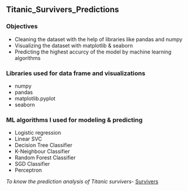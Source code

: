 ## Titanic_Survivers_Predictions
### Objectives 
- Cleaning the dataset with the help of libraries like pandas and numpy
- Visualizing the dataset with matplotlib & seaborn
- Predicting the highest accurcy of the model by machine learning algorithms
### Libraries used for data frame and visualizations
- numpy
- pandas
- matplotlib.pyplot
- seaborn
### ML algorithms I used for modeling & predicting
- Logistic regression
- Linear SVC
- Decision Tree Classifier
- K-Neighbour Classifier
- Random Forest Classifier
- SGD Classifier
- Perceptron

*To know the prediction analysis of Titanic survivers*- [Survivers](https://github.com/Anjali-DA/Introduction-of-Machine-Learning/blob/main/titanic_survival%20predictions/titanic-survivers-prediction.ipynb)
